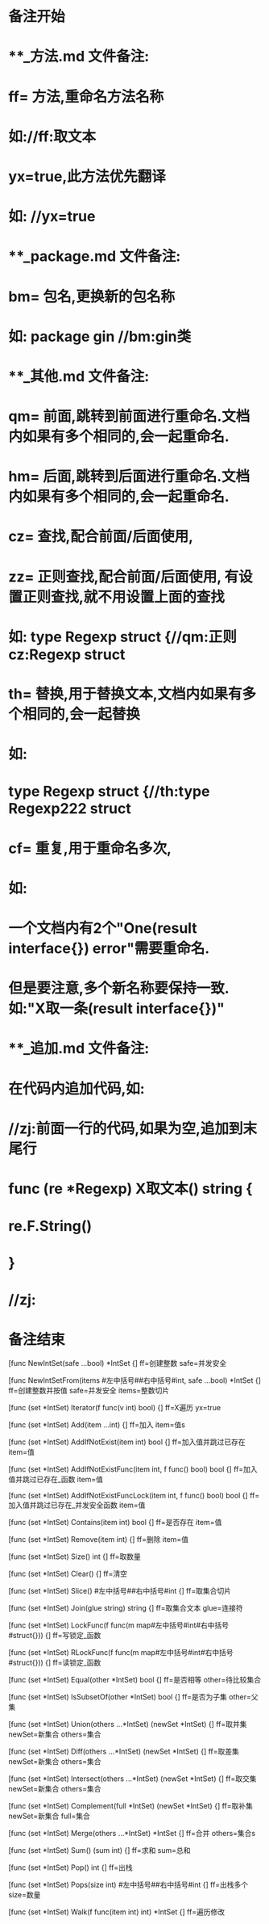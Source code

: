 # 备注开始
# **_方法.md 文件备注:
# ff= 方法,重命名方法名称
# 如://ff:取文本
#
# yx=true,此方法优先翻译
# 如: //yx=true

# **_package.md 文件备注:
# bm= 包名,更换新的包名称 
# 如: package gin //bm:gin类

# **_其他.md 文件备注:
# qm= 前面,跳转到前面进行重命名.文档内如果有多个相同的,会一起重命名.
# hm= 后面,跳转到后面进行重命名.文档内如果有多个相同的,会一起重命名.
# cz= 查找,配合前面/后面使用,
# zz= 正则查找,配合前面/后面使用, 有设置正则查找,就不用设置上面的查找
# 如: type Regexp struct {//qm:正则 cz:Regexp struct
#
# th= 替换,用于替换文本,文档内如果有多个相同的,会一起替换
# 如:
# type Regexp struct {//th:type Regexp222 struct
#
# cf= 重复,用于重命名多次,
# 如: 
# 一个文档内有2个"One(result interface{}) error"需要重命名.
# 但是要注意,多个新名称要保持一致. 如:"X取一条(result interface{})"

# **_追加.md 文件备注:
# 在代码内追加代码,如:
# //zj:前面一行的代码,如果为空,追加到末尾行
# func (re *Regexp) X取文本() string { 
# re.F.String()
# }
# //zj:
# 备注结束

[func NewIntSet(safe ...bool) *IntSet {]
ff=创建整数
safe=并发安全

[func NewIntSetFrom(items #左中括号##右中括号#int, safe ...bool) *IntSet {]
ff=创建整数并按值
safe=并发安全
items=整数切片

[func (set *IntSet) Iterator(f func(v int) bool) {]
ff=X遍历
yx=true

[func (set *IntSet) Add(item ...int) {]
ff=加入
item=值s

[func (set *IntSet) AddIfNotExist(item int) bool {]
ff=加入值并跳过已存在
item=值

[func (set *IntSet) AddIfNotExistFunc(item int, f func() bool) bool {]
ff=加入值并跳过已存在_函数
item=值

[func (set *IntSet) AddIfNotExistFuncLock(item int, f func() bool) bool {]
ff=加入值并跳过已存在_并发安全函数
item=值

[func (set *IntSet) Contains(item int) bool {]
ff=是否存在
item=值

[func (set *IntSet) Remove(item int) {]
ff=删除
item=值

[func (set *IntSet) Size() int {]
ff=取数量

[func (set *IntSet) Clear() {]
ff=清空

[func (set *IntSet) Slice() #左中括号##右中括号#int {]
ff=取集合切片

[func (set *IntSet) Join(glue string) string {]
ff=取集合文本
glue=连接符

[func (set *IntSet) LockFunc(f func(m map#左中括号#int#右中括号#struct{})) {]
ff=写锁定_函数

[func (set *IntSet) RLockFunc(f func(m map#左中括号#int#右中括号#struct{})) {]
ff=读锁定_函数

[func (set *IntSet) Equal(other *IntSet) bool {]
ff=是否相等
other=待比较集合

[func (set *IntSet) IsSubsetOf(other *IntSet) bool {]
ff=是否为子集
other=父集

[func (set *IntSet) Union(others ...*IntSet) (newSet *IntSet) {]
ff=取并集
newSet=新集合
others=集合

[func (set *IntSet) Diff(others ...*IntSet) (newSet *IntSet) {]
ff=取差集
newSet=新集合
others=集合

[func (set *IntSet) Intersect(others ...*IntSet) (newSet *IntSet) {]
ff=取交集
newSet=新集合
others=集合

[func (set *IntSet) Complement(full *IntSet) (newSet *IntSet) {]
ff=取补集
newSet=新集合
full=集合

[func (set *IntSet) Merge(others ...*IntSet) *IntSet {]
ff=合并
others=集合s

[func (set *IntSet) Sum() (sum int) {]
ff=求和
sum=总和

[func (set *IntSet) Pop() int {]
ff=出栈

[func (set *IntSet) Pops(size int) #左中括号##右中括号#int {]
ff=出栈多个
size=数量

[func (set *IntSet) Walk(f func(item int) int) *IntSet {]
ff=遍历修改
